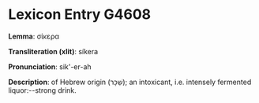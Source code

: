 # Lexicon Entry G4608

**Lemma**: σίκερα

**Transliteration (xlit)**: síkera

**Pronunciation**: sik'-er-ah

**Description**:
of Hebrew origin (שֵׁכָר); an intoxicant, i.e. intensely fermented liquor:--strong drink.
